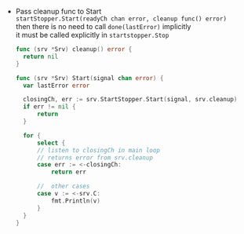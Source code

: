 * Pass cleanup func to Start  
  `startStopper.Start(readyCh chan error, cleanup func() error)`  
  then there is no need to call `done(lastError)` implicitly  
  it must be called explicitly in `startstopper.Stop`  
  
  ```go
  func (srv *Srv) cleanup() error {
  	return nil
  }

  func (srv *Srv) Start(signal chan error) {
  	var lastError error

  	closingCh, err := srv.StartStopper.Start(signal, srv.cleanup)
  	if err != nil {
  		return
  	}

  	for {
  		select {
  		// listen to closingCh in main loop
  		// returns error from srv.cleanup
  		case err := <-closingCh:
  			return err

  		//	other cases
  		case v := <-srv.C:
  			fmt.Println(v)
  		}
  	}
  }
  ```
